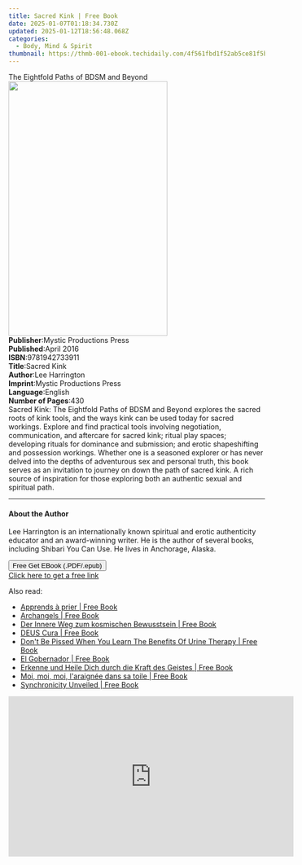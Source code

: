 ```yaml
---
title: Sacred Kink | Free Book
date: 2025-01-07T01:18:34.730Z
updated: 2025-01-12T18:56:48.068Z
categories:
  - Body, Mind & Spirit
thumbnail: https://thmb-001-ebook.techidaily.com/4f561fbd1f52ab5ce81f5b01a200e912318ef0c9897a409744c8246c6ebbb441.jpg
---
```

<main id="book-container">
  <div class="flex flex-col">
    <div class="book-brief flex-1 py-6 px-4 sm:p-6 md:py-10 md:px-8">
      <!-- brief-->
      <div class="book-brief-main">The Eightfold Paths of BDSM and Beyond</div>
    </div>
    <div
      class="book-meta-info flex-1 grid gap-4 col-start-1 col-end-3 row-start-1 sm:mb-6 sm:grid-cols-4 lg:gap-6 lg:col-start-2 lg:row-end-6 lg:row-span-6 lg:mb-0"
    >
      <div
        class="book-meta-info-left place-content-center mt-4 p-4 text-sm leading-6 col-start-2 col-span-2 dark:text-slate-400"
      >
        <img
          class="w-full h-500 object-cover rounded-lg sm:h-255 sm:col-span-2 lg:col-span-full"
          src="https://img-001-ebook.techidaily.com/2961ca105991a503cd95e733da07c4984fc1f940aaa742239ee2a07ee5b4962e.jpg"
          alt=""
          width="312"
          height="500"
        />
      </div>
      <div
        class="book-meta-info-right mt-2 col-start-1 row-start-2 col-span-3 self-center"
      >
        <!-- meta data  -->
        <div class="flex flex-col px-4 md:px-8">
          <div class="flex-1">
            <strong>Publisher</strong>:<span class="px-2"
              >Mystic Productions Press</span
            >
          </div>
          <div class="flex-1">
            <strong>Published</strong>:<span class="px-2">April 2016</span>
          </div>
          <div class="flex-1">
            <strong>ISBN</strong>:<span class="px-2">9781942733911</span>
          </div>
          <div class="flex-1">
            <strong>Title</strong>:<span class="px-2">Sacred Kink</span>
          </div>
          <div class="flex-1">
            <strong>Author</strong>:<span class="px-2">Lee Harrington</span>
          </div>
          <div class="flex-1">
            <strong>Imprint</strong>:<span class="px-2"
              >Mystic Productions Press</span
            >
          </div>
          <div class="flex-1">
            <strong>Language</strong>:<span class="px-2">English</span>
          </div>
          <div class="flex-1">
            <strong>Number of Pages</strong>:<span class="px-2">430</span>
          </div>
        </div>
      </div>
    </div>
    <div class="book-description flex-1 py-6 px-4 sm:p-6 md:py-10 md:px-8">
      <div class="book-description-main">
        <div accordion-content="" id="description">
          Sacred Kink: The Eightfold Paths of BDSM and Beyond explores the
          sacred roots of kink tools, and the ways kink can be used today for
          sacred workings. Explore and find practical tools involving
          negotiation, communication, and aftercare for sacred kink; ritual play
          spaces; developing rituals for dominance and submission; and erotic
          shapeshifting and possession workings. Whether one is a seasoned
          explorer or has never delved into the depths of adventurous sex and
          personal truth, this book serves as an invitation to journey on down
          the path of sacred kink.&nbsp;A rich source of inspiration for those
          exploring both an authentic sexual and spiritual path.
        </div>
      </div>
    </div>
    <div class="book-excerpts flex-1 py-6 px-4 sm:p-6 md:py-10 md:px-8">
      <!-- excerpts-->
      <div class="book-excerpts-main">
        <hr />
        <h4 class="placeholder placeholder-heading">
          <span>About the Author</span>
        </h4>
        <p>
          Lee Harrington is an internationally known spiritual and erotic
          authenticity educator and an award-winning writer. He is the author of
          several books, including Shibari You Can Use. He lives in Anchorage,
          Alaska.
        </p>
      </div>
    </div>
    <div
      class="book-about-author flex-1 py-6 px-4 sm:p-6 md:py-10 md:px-8"
    ></div>
    <div class="book-free-get flex-1 py-6 px-4 sm:p-6 md:py-10 md:px-8">
      <button
        id="btn-free-get"
        class="bg-blue-500 hover:bg-blue-700 text-white font-bold py-2 px-4 rounded"
      >
        Free Get EBook (.PDF/.epub)
      </button>
      <div id="countdown-display" class="px-2 text-lg mt-2"></div>
      <a
        id="free-link"
        class="hidden bg-blue-500 hover:bg-blue-700 text-white font-bold py-2 px-4 rounded"
        href="https://www.ebooks.com/en-us/book/2544042/sacred-kink/lee-harrington/"
        target="_blank"
        >Click here to get a free link</a
      >
    </div>
    <script>
      let countdownTime = 0;
      let countdownInterval = null;
      document
        .getElementById('btn-free-get')
        .addEventListener('click', startCountdown);
      function startCountdown() {
        countdownTime = new Date().getTime() + 60000 * 3;
        countdownInterval = setInterval(updateCountdown, 1000);
        document.getElementById('btn-free-get').disabled = true;
        document
          .getElementById('btn-free-get')
          .classList.add('bg-gray-500', 'cursor-not-allowed');
      }
      function updateCountdown() {
        let currentTime = new Date().getTime();
        let timeLeft = countdownTime - currentTime;
        let secondsLeft = Math.floor(timeLeft / 1000);
        document.getElementById('countdown-display').innerHTML =
          `Remaining time: ${secondsLeft} seconds.`;
        if (secondsLeft <= 0) {
          clearInterval(countdownInterval);
          document.getElementById('btn-free-get').classList.add('hidden');
          document.getElementById('free-link').classList.remove('hidden');
          document.getElementById('countdown-display').innerHTML = '';
        }
      }
    </script>
  </div>
</main>

<ins class="adsbygoogle"
      style="display:block"
      data-ad-client="ca-pub-7571918770474297"
      data-ad-slot="8358498916"
      data-ad-format="auto"
      data-full-width-responsive="true"></ins>
    

<span class="atpl-alsoreadstyle">Also read:</span>
<div><ul>
<li><a href="https://novels-ebooks.techidaily.com/211345829-9783892014102-apprends-a-prier/"><u>Apprends à prier | Free Book</u></a></li>
<li><a href="https://novels-ebooks.techidaily.com/211345511-9798869373014-archangels/"><u>Archangels | Free Book</u></a></li>
<li><a href="https://novels-ebooks.techidaily.com/211345820-9783892017578-der-innere-weg-zum-kosmischen-bewusstsein/"><u>Der Innere Weg zum kosmischen Bewusstsein | Free Book</u></a></li>
<li><a href="https://novels-ebooks.techidaily.com/211345626-9783964460936-deus-cura/"><u>DEUS Cura | Free Book</u></a></li>
<li><a href="https://novels-ebooks.techidaily.com/211345648-9781963397024-dont-be-pissed-when-you-learn-the-benefits-of-urine-therapy/"><u>Don't Be Pissed When You Learn The Benefits Of Urine Therapy | Free Book</u></a></li>
<li><a href="https://novels-ebooks.techidaily.com/211345498-9798869375414-el-gobernador/"><u>El Gobernador | Free Book</u></a></li>
<li><a href="https://novels-ebooks.techidaily.com/211345827-9783892016953-erkenne-und-heile-dich-durch-die-kraft-des-geistes/"><u>Erkenne und Heile Dich durch die Kraft des Geistes | Free Book</u></a></li>
<li><a href="https://novels-ebooks.techidaily.com/211345822-9783892014010-moi-moi-moi-laraignee-dans-sa-toile/"><u>Moi, moi, moi, l'araignée dans sa toile | Free Book</u></a></li>
<li><a href="https://novels-ebooks.techidaily.com/211345530-9798869367358-synchronicity-unveiled/"><u>Synchronicity Unveiled | Free Book</u></a></li>
</ul></div>

<!-- affiliate ads begin -->
<iframe width="560" height="315" src="https://www.youtube.com/embed/o-sRtqHdEYY?si=NMTMQVxJsUaoguqh" title="YouTube video player" frameborder="0" allow="accelerometer; autoplay; clipboard-write; encrypted-media; gyroscope; picture-in-picture; web-share" referrerpolicy="strict-origin-when-cross-origin" allowfullscreen></iframe>
<!-- affiliate ads end -->

